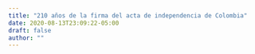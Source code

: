```yaml
---
title: "210 años de la firma del acta de independencia de Colombia"
date: 2020-08-13T23:09:22-05:00
draft: false
author: ""
---
```


